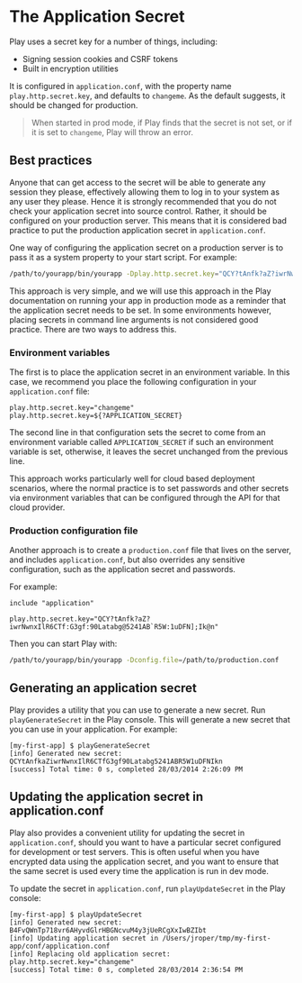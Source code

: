 <!--- Copyright (C) 2009-2016 Lightbend Inc. <https://www.lightbend.com> -->
# The Application Secret

Play uses a secret key for a number of things, including:

* Signing session cookies and CSRF tokens
* Built in encryption utilities

It is configured in `application.conf`, with the property name `play.http.secret.key`, and defaults to `changeme`.  As the default suggests, it should be changed for production.

> When started in prod mode, if Play finds that the secret is not set, or if it is set to `changeme`, Play will throw an error.

## Best practices

Anyone that can get access to the secret will be able to generate any session they please, effectively allowing them to log in to your system as any user they please.  Hence it is strongly recommended that you do not check your application secret into source control.  Rather, it should be configured on your production server.  This means that it is considered bad practice to put the production application secret in `application.conf`.

One way of configuring the application secret on a production server is to pass it as a system property to your start script.  For example:

```bash
/path/to/yourapp/bin/yourapp -Dplay.http.secret.key="QCY?tAnfk?aZ?iwrNwnxIlR6CTf:G3gf:90Latabg@5241AB`R5W:1uDFN];Ik@n"
```

This approach is very simple, and we will use this approach in the Play documentation on running your app in production mode as a reminder that the application secret needs to be set.  In some environments however, placing secrets in command line arguments is not considered good practice.  There are two ways to address this.

### Environment variables

The first is to place the application secret in an environment variable.  In this case, we recommend you place the following configuration in your `application.conf` file:

    play.http.secret.key="changeme"
    play.http.secret.key=${?APPLICATION_SECRET}

The second line in that configuration sets the secret to come from an environment variable called `APPLICATION_SECRET` if such an environment variable is set, otherwise, it leaves the secret unchanged from the previous line.

This approach works particularly well for cloud based deployment scenarios, where the normal practice is to set passwords and other secrets via environment variables that can be configured through the API for that cloud provider.

### Production configuration file

Another approach is to create a `production.conf` file that lives on the server, and includes `application.conf`, but also overrides any sensitive configuration, such as the application secret and passwords.

For example:

    include "application"

    play.http.secret.key="QCY?tAnfk?aZ?iwrNwnxIlR6CTf:G3gf:90Latabg@5241AB`R5W:1uDFN];Ik@n"

Then you can start Play with:

```bash
/path/to/yourapp/bin/yourapp -Dconfig.file=/path/to/production.conf
```

## Generating an application secret

Play provides a utility that you can use to generate a new secret.  Run `playGenerateSecret` in the Play console.  This will generate a new secret that you can use in your application.  For example:

```
[my-first-app] $ playGenerateSecret
[info] Generated new secret: QCYtAnfkaZiwrNwnxIlR6CTfG3gf90Latabg5241ABR5W1uDFNIkn
[success] Total time: 0 s, completed 28/03/2014 2:26:09 PM
```

## Updating the application secret in application.conf

Play also provides a convenient utility for updating the secret in `application.conf`, should you want to have a particular secret configured for development or test servers.  This is often useful when you have encrypted data using the application secret, and you want to ensure that the same secret is used every time the application is run in dev mode.

To update the secret in `application.conf`, run `playUpdateSecret` in the Play console:

```
[my-first-app] $ playUpdateSecret
[info] Generated new secret: B4FvQWnTp718vr6AHyvdGlrHBGNcvuM4y3jUeRCgXxIwBZIbt
[info] Updating application secret in /Users/jroper/tmp/my-first-app/conf/application.conf
[info] Replacing old application secret: play.http.secret.key="changeme"
[success] Total time: 0 s, completed 28/03/2014 2:36:54 PM
```

